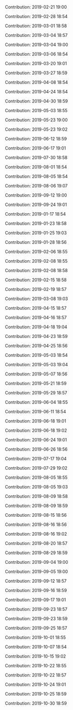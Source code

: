 Contribution: 2019-02-21 19:00

Contribution: 2019-02-28 18:54

Contribution: 2019-03-01 18:58

Contribution: 2019-03-04 18:57

Contribution: 2019-03-04 19:00

Contribution: 2019-03-06 18:54

Contribution: 2019-03-20 19:01

Contribution: 2019-03-27 18:59

Contribution: 2019-04-08 18:54

Contribution: 2019-04-24 18:54

Contribution: 2019-04-30 18:59

Contribution: 2019-05-03 18:55

Contribution: 2019-05-23 19:00

Contribution: 2019-05-23 19:02

Contribution: 2019-06-12 18:59

Contribution: 2019-06-17 19:01

Contribution: 2019-07-30 18:58

Contribution: 2019-08-01 18:54

Contribution: 2019-08-05 18:54

Contribution: 2019-08-06 19:07

Contribution: 2019-09-12 19:00

Contribution: 2019-09-24 19:01

Contribution: 2019-01-17 18:54

Contribution: 2019-01-23 18:58

Contribution: 2019-01-25 19:03

Contribution: 2019-01-28 18:56

Contribution: 2019-02-06 18:55

Contribution: 2019-02-08 18:55

Contribution: 2019-02-08 18:58

Contribution: 2019-02-15 18:58

Contribution: 2019-02-19 18:57

Contribution: 2019-03-08 19:03

Contribution: 2019-04-15 18:57

Contribution: 2019-04-16 18:57

Contribution: 2019-04-18 19:04

Contribution: 2019-04-23 18:59

Contribution: 2019-04-25 18:56

Contribution: 2019-05-03 18:54

Contribution: 2019-05-03 19:04

Contribution: 2019-05-07 18:56

Contribution: 2019-05-21 18:59

Contribution: 2019-05-29 18:57

Contribution: 2019-06-04 18:55

Contribution: 2019-06-11 18:54

Contribution: 2019-06-18 19:01

Contribution: 2019-06-18 19:02

Contribution: 2019-06-24 19:01

Contribution: 2019-06-26 18:56

Contribution: 2019-07-17 19:04

Contribution: 2019-07-29 19:02

Contribution: 2019-08-05 18:55

Contribution: 2019-08-05 19:03

Contribution: 2019-08-09 18:58

Contribution: 2019-08-09 18:59

Contribution: 2019-08-15 18:56

Contribution: 2019-08-16 18:56

Contribution: 2019-08-16 19:02

Contribution: 2019-08-20 18:57

Contribution: 2019-08-29 18:59

Contribution: 2019-09-04 19:00

Contribution: 2019-09-05 19:00

Contribution: 2019-09-12 18:57

Contribution: 2019-09-16 18:59

Contribution: 2019-09-17 19:01

Contribution: 2019-09-23 18:57

Contribution: 2019-09-23 18:59

Contribution: 2019-09-25 18:57

Contribution: 2019-10-01 18:55

Contribution: 2019-10-07 18:54

Contribution: 2019-10-15 19:02

Contribution: 2019-10-22 18:55

Contribution: 2019-10-22 18:57

Contribution: 2019-10-24 19:01

Contribution: 2019-10-25 18:59

Contribution: 2019-10-30 18:59

